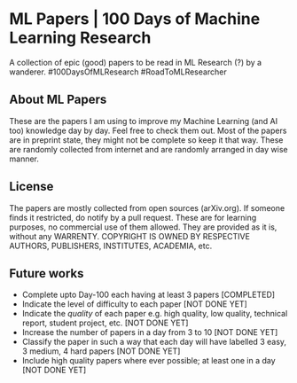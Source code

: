 # ML Papers | 100 Days of Machine Learning Research

A collection of epic (good) papers to be read in ML Research (?) by a wanderer. #100DaysOfMLResearch #RoadToMLResearcher

## About ML Papers

These are the papers I am using to improve my Machine Learning (and AI too) knowledge day by day. Feel free to check them out. Most of the papers are in preprint state, they might not be complete so keep it that way. These are randomly collected from internet and are randomly arranged in day wise manner. 

## License

The papers are mostly collected from open sources (arXiv.org). If someone finds it restricted, do notify by a pull request. These are for learning purposes, no commercial use of them allowed. They are provided as it is, without any WARRENTY. COPYRIGHT IS OWNED BY RESPECTIVE AUTHORS, PUBLISHERS, INSTITUTES, ACADEMIA, etc.

## Future works

- Complete upto Day-100 each having at least 3 papers [COMPLETED]
- Indicate the level of difficulty to each paper [NOT DONE YET]
- Indicate the *quality* of each paper e.g. high quality, low quality, technical report, student project, etc. [NOT DONE YET]
- Increase the number of papers in a day from 3 to 10 [NOT DONE YET]
- Classify the paper in such a way that each day will have labelled 3 easy, 3 medium, 4 hard papers [NOT DONE YET]
- Include high quality papers where ever possible; at least one in a day [NOT DONE YET]
